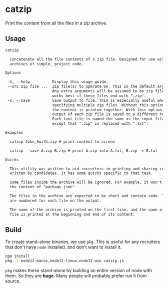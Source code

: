 # catzip

Print the content from all the files in a zip archive.

## Usage

```txt
catzip

  Concatenate all the file contents of a zip file. Designed for use with zip    
  archives of simple, project code.                                             

Options

 -h, --help          Display this usage guide.                                  
 --src zip file ...  Zip file(s) to operate on. This is the default argument.   
                     Any extra arguments will be assumed to be zip files. It    
                     works best if these files end with ".zip".                 
 -s, --save          Save output to file. This is especially useful when        
                     specifying multiple zip files. Without this option, all of 
                     the content is printed together. With this option, the     
                     output of each zip file is saved to a different text file. 
                     Each text file is named the same as the input file,        
                     except that ".zip" is replaced with ".txt".                

Examples

  catzip John_Smith.zip # print content to screen 

  catzip --save A.zip B.zip # print A.zip into A.txt, B.zip -> B.txt 

Quirks

  This utility was written to aid recruiters in printing and sharing code       
  written by candidates. It has some quirks specific to that task.              

  Some files inside the archive will be ignored. For example, it won't print    
  the content of "package.json".                                                

  The files in the archive are expected to be short and contain code. The lines 
  are numbered for each file on the output.                                     

  The name of the archive is printed on the first line, and the name of each    
  file is printed at the beginning and end of its content.                     
```

## Build

To create stand-alone binaries, we use `pkg`. This is useful for any recruiters that don't have `node` installed, and don't want to install it.

```bash
npm install
pkg -t node12-macos,node12-linux,node12-win catzip.js
```

`pkg` makes these stand-alone by building an entire version of node with them. So they are **huge**. Many people will probably prefer run it from source.